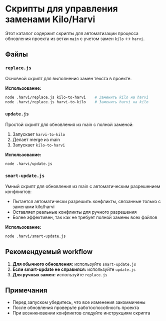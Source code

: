# Скрипты для управления заменами Kilo/Harvi

Этот каталог содержит скрипты для автоматизации процесса обновления проекта из ветки `main` с учетом замен `kilo` ↔ `harvi`.

## Файлы

### `replace.js`

Основной скрипт для выполнения замен текста в проекте.

**Использование:**

```bash
node .harvi/replace.js kilo-to-harvi    # Заменить kilo на harvi
node .harvi/replace.js harvi-to-kilo    # Заменить harvi на kilo
```

### `update.js`

Простой скрипт для обновления из main с полной заменой:

1. Запускает `harvi-to-kilo`
2. Делает merge из main
3. Запускает `kilo-to-harvi`

**Использование:**

```bash
node .harvi/update.js
```

### `smart-update.js`

Умный скрипт для обновления из main с автоматическим разрешением конфликтов:

- Пытается автоматически разрешить конфликты, связанные только с заменами kilo/harvi
- Оставляет реальные конфликты для ручного разрешения
- Более эффективен, так как не требует полной замены всех файлов

**Использование:**

```bash
node .harvi/smart-update.js
```

## Рекомендуемый workflow

1. **Для обычного обновления:** используйте `smart-update.js`
2. **Если smart-update не справился:** используйте `update.js`
3. **Для ручных замен:** используйте `replace.js`

## Примечания

- Перед запуском убедитесь, что все изменения закоммичены
- После обновления проверьте работоспособность проекта
- При возникновении конфликтов следуйте инструкциям скрипта
